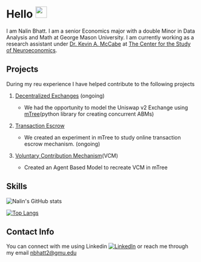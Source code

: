 # Hello <img src="https://raw.githubusercontent.com/MartinHeinz/MartinHeinz/master/wave.gif" width="30px"> <br> 

I am Nalin Bhatt. I am a senior Economics major with a double Minor in Data Analysis and Math at George Mason University. 
I am currently working as a research assistant under [Dr. Kevin A. McCabe](https://github.com/Kmccabe) at 
[The Center for the Study of Neuroeconomics](https://github.com/gmucsn). 

## Projects 
During my reu experience I have helped contribute to the following projects <br>

1. [Decentralized Exchanges](https://github.com/gmucsn/workshop_2021/tree/main/project_amm) (ongoing)
    * We had the opportunity to model the Uniswap v2 Exchange using [mTree](https://github.com/gmucsn/mTree)(python library for creating concurrent ABMs) 

2. [Transaction Escrow](https://github.com/gmucsn/reu_2020_main) 
    * We created an experiment in mTree to study online transaction escrow mechanism. (ongoing)
  
3. [Voluntary Contribution Mechanism](https://github.com/gmucsn/reu_2020_vcm)(VCM)
    * Created an Agent Based Model to recreate VCM in mTree 

## Skills 
![Nalin's GitHub stats](https://github-readme-stats.vercel.app/api?username=nalinbhatt&count_private=true)

[![Top Langs](https://github-readme-stats.vercel.app/api/top-langs/?username=nalinbhatt)](https://github.com/anuraghazra/github-readme-stats)


## Contact Info 
You can connect with me using Linkedin [![LinkedIn][2.2]][2] or reach me through my email <a href="mailto:nbhatt2@gmu.edu">nbhatt2@gmu.edu</a>

<!-- Icons -->
[2.2]: https://raw.githubusercontent.com/MartinHeinz/MartinHeinz/master/linkedin-3-16.png (LinkedIn icon without padding)

<!-- Links to your social media accounts -->

[2]: https://www.linkedin.com/in/nalin-b-bb053a123?lipi=urn%3Ali%3Apage%3Ad_flagship3_profile_view_base_contact_details%3BS4E63ZBpRTqyqHruAx9oSQ%3D%3D



